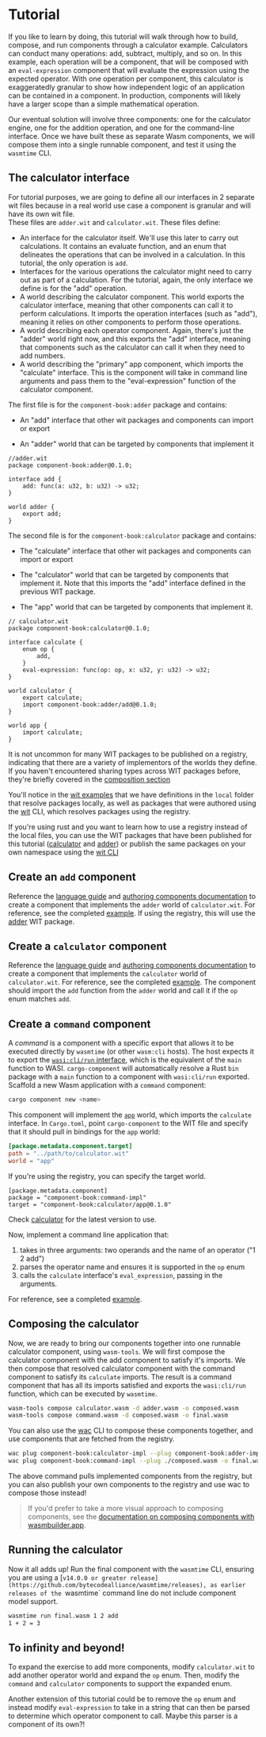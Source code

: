 # Tutorial

If you like to learn by doing, this tutorial will walk through how to build, compose, and run
components through a calculator example. Calculators can conduct many operations: add, subtract,
multiply, and so on. In this example, each operation will be a component, that will be composed with
an `eval-expression` component that will evaluate the expression using the expected operator. With
one operation per component, this calculator is exaggeratedly granular to show how independent logic
of an application can be contained in a component. In production, components will likely have a
larger scope than a simple mathematical operation.

Our eventual solution will involve three components: one for the calculator engine, one for the
addition operation, and one for the command-line interface. Once we have built these as separate
Wasm components, we will compose them into a single runnable component, and test it using the
`wasmtime` CLI.

## The calculator interface

<!-- For tutorial purposes, we are going to define all our interfaces in one WIT package (in fact, one
`.wit` file).  This file defines: -->
For tutorial purposes, we are going to define all our interfaces in 2 separate wit files because in a real world use case a component is granular and will have its own wit file.  
These files are `adder.wit` and `calculator.wit`. These files define:

* An interface for the calculator itself.  We'll use this later to carry out calculations. It
  contains an evaluate function, and an enum that delineates the operations that can be involved in
  a calculation. In this tutorial, the only operation is `add`.
* Interfaces for the various operations the calculator might need to carry out as part of a
  calculation. For the tutorial, again, the only interface we define is for the "add" operation.
* A world describing the calculator component. This world exports the calculator interface, meaning
  that other components can call it to perform calculations. It imports the operation interfaces
  (such as "add"), meaning it relies on other components to perform those operations.
* A world describing each operator component. Again, there's just the "adder" world right now, and
  this exports the "add" interface, meaning that components such as the calculator can call it when
  they need to add numbers.
* A world describing the "primary" app component, which imports the "calculate" interface. This is
  the component will take in command line arguments and pass them to the "eval-expression" function
  of the calculator component.

The first file is for the `component-book:adder` package and contains:

* An "add" interface that other wit packages and components can import or export

* An "adder" world that can be targeted by components that implement it

```wit
//adder.wit
package component-book:adder@0.1.0;

interface add {
    add: func(a: u32, b: u32) -> u32;
}

world adder {
    export add;
}
```

The second file is for the `component-book:calculator` package and contains:

* The "calculate" interface that other wit packages and components can import or export

* The "calculator" world that can be targeted by components that implement it.  Note that this imports the "add" interface defined in the previous WIT package.

* The "app" world that can be targeted by components that implement it.

```wit
// calculator.wit
package component-book:calculator@0.1.0;

interface calculate {
    enum op {
        add,
    }
    eval-expression: func(op: op, x: u32, y: u32) -> u32;
}

world calculator {
    export calculate;
    import component-book:adder/add@0.1.0;
}

world app {
    import calculate;
}

```

It is not uncommon for many WIT packages to be published on a registry, indicating that there are a variety of implementors of the worlds they define.  If you haven't encountered sharing types across WIT packages before, they're briefly covered in the [composition section](./creating-and-consuming/composing.md)

You'll notice in the [wit examples](https://github.com/bytecodealliance/component-docs/tree/main/component-model/examples/tutorial/wit) that we have definitions in the `local` folder that resolve packages locally, as well as packages that were authored using the [wit](https://github.com/bytecodealliance/cargo-component/tree/main/crates/wit) CLI, which resolves packages using the registry.

If you're using rust and you want to learn how to use a registry instead of the local files, you can use the WIT packages that have been published for this tutorial ([calculator](https://preview.wa.dev/component-book:calculator) and [adder](https://preview.wa.dev/component-book:adder)) or publish the same packages on your own namespace using the [wit CLI](./creating-and-consuming/distributing.md#using-warg-registries-for-wit-packages-with-the-wit-cli)



## Create an `add` component

Reference the [language guide](language-support.md) and [authoring components
documentation](creating-and-consuming/authoring.md) to create a component that implements the
`adder` world of `calculator.wit`. For reference, see the completed
[example](https://github.com/bytecodealliance/component-docs/tree/main/component-model/examples/tutorial/adder/).  If using the registry, this will use the [adder](https://preview.wa.dev/component-book:adder) WIT package.

## Create a `calculator` component

Reference the [language guide](language-support.md) and [authoring components
documentation](creating-and-consuming/authoring.md) to create a component that implements the
`calculator` world of `calculator.wit`. For reference, see the completed
[example](https://github.com/bytecodealliance/component-docs/tree/main/component-model/examples/tutorial/calculator/). The component should import the `add` function from the
`adder` world and call it if the `op` enum matches `add`.

## Create a `command` component

A _command_ is a component with a specific export that allows it to be executed directly by
`wasmtime` (or other `wasm:cli` hosts). The host expects it to export the [`wasi:cli/run`
interface](https://github.com/WebAssembly/wasi-cli/blob/main/wit/run.wit), which is the equivalent
of the `main` function to WASI. `cargo-component` will automatically resolve a Rust `bin` package
with a `main` function to a component with `wasi:cli/run` exported. Scaffold a new Wasm application
with a `command` component:

```sh
cargo component new <name>
```

This component will implement the [`app`](https://github.com/bytecodealliance/component-docs/tree/main/component-model/examples/tutorial/wit/calculator.wit) world, which
imports the `calculate` interface. In `Cargo.toml`, point `cargo-component` to the WIT file and
specify that it should pull in bindings for the `app` world:

```toml
[package.metadata.component.target]
path = "../path/to/calculator.wit"
world = "app"
```

If you're using the registry, you can specify the target world.
```
[package.metadata.component]
package = "component-book:command-impl"
target = "component-book:calculator/app@0.1.0"
```

Check [calculator](https://preview.wa.dev/component-book:calculator) for the latest version to use.

Now, implement a command line application that:

1. takes in three arguments: two operands and the name of an operator ("1 2 add")
2. parses the operator name and ensures it is supported in the `op` enum
3. calls the `calculate` interface's `eval_expression`, passing in the arguments.

For reference, see a completed [example](https://github.com/bytecodealliance/component-docs/tree/main/component-model/examples/tutorial/command/).

## Composing the calculator

Now, we are ready to bring our components together into one runnable calculator component, using
`wasm-tools`. We will first compose the calculator component with the add component to satisfy it's
imports. We then compose that resolved calculator component with the command component to satisfy
its `calculate` imports. The result is a command component that has all its imports satisfied and
exports the `wasi:cli/run` function, which can be executed by `wasmtime`.

```sh
wasm-tools compose calculator.wasm -d adder.wasm -o composed.wasm
wasm-tools compose command.wasm -d composed.wasm -o final.wasm
```

You can also use the [wac](https://github.com/bytecodealliance/wac) CLI to compose these components together, and use components that are fetched from the registry.

```sh
wac plug component-book:calculator-impl --plug component-book:adder-impl -o composed.wasm
wac plug component-book:command-impl --plug ./composed.wasm -o final.wasm
```

The above command pulls implemented components from the registry, but you can also publish your own components to the registry and use wac to compose those instead!

> If you'd prefer to take a more visual approach to composing components, see the [documentation on
> composing components with
> wasmbuilder.app](creating-and-consuming/composing.md#composing-components-with-a-visual-interface).

## Running the calculator

Now it all adds up! Run the final component with the `wasmtime` CLI, ensuring you are using a
[`v14.0.0 or greater release](https://github.com/bytecodealliance/wasmtime/releases), as earlier releases of
the `wasmtime` command line do not include component model support.

```sh
wasmtime run final.wasm 1 2 add
1 + 2 = 3
```

## To infinity and beyond!

To expand the exercise to add more components, modify `calculator.wit` to add another operator world
and expand the `op` enum. Then, modify the `command` and `calculator` components to support the
expanded enum.

Another extension of this tutorial could be to remove the `op` enum and instead modify
`eval-expression` to take in a string that can then be parsed to determine which operator component
to call. Maybe this parser is a component of its own?!
